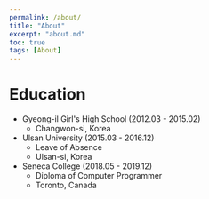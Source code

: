 ```yaml
---
permalink: /about/
title: "About"
excerpt: "about.md"
toc: true
tags: [About]
---
```


# Education
- Gyeong-il Girl's High School (2012.03 - 2015.02)
  - Changwon-si, Korea
- Ulsan University (2015.03 - 2016.12)
  - Leave of Absence
  - Ulsan-si, Korea
- Seneca College (2018.05 - 2019.12)
  - Diploma of Computer Programmer
  - Toronto, Canada
